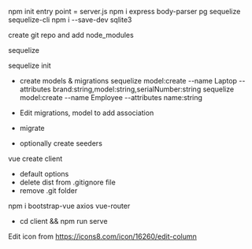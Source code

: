 npm init 
   entry point = server.js
npm i express body-parser pg sequelize sequelize-cli 
npm i --save-dev sqlite3 

create git repo and add node_modules

sequelize 

sequelize init

- create models & migrations 
sequelize model:create --name Laptop --attributes brand:string,model:string,serialNumber:string
sequelize model:create --name Employee --attributes name:string

- Edit migrations, model to add association 

- migrate

- optionally create seeders 


vue create client 
  - default options 
  - delete dist from .gitignore file 
  - remove .git folder 

npm i bootstrap-vue axios vue-router

  - cd client && npm run serve 


Edit icon from 
https://icons8.com/icon/16260/edit-column

